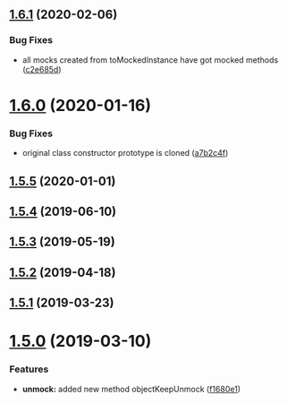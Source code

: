 <a name="1.6.1"></a>
## [1.6.1](https://github.com/mjancarik/to-mock/compare/1.6.0...1.6.1) (2020-02-06)


### Bug Fixes

* all mocks created from toMockedInstance have got mocked methods ([c2e685d](https://github.com/mjancarik/to-mock/commit/c2e685d))



<a name="1.6.0"></a>
# [1.6.0](https://github.com/mjancarik/to-mock/compare/1.5.5...1.6.0) (2020-01-16)


### Bug Fixes

* original class constructor prototype is cloned ([a7b2c4f](https://github.com/mjancarik/to-mock/commit/a7b2c4f))



<a name="1.5.5"></a>
## [1.5.5](https://github.com/mjancarik/to-mock/compare/1.5.4...1.5.5) (2020-01-01)



<a name="1.5.4"></a>
## [1.5.4](https://github.com/mjancarik/to-mock/compare/1.5.3...1.5.4) (2019-06-10)



<a name="1.5.3"></a>
## [1.5.3](https://github.com/mjancarik/to-mock/compare/1.5.2...1.5.3) (2019-05-19)



<a name="1.5.2"></a>
## [1.5.2](https://github.com/mjancarik/to-mock/compare/1.5.1...1.5.2) (2019-04-18)



<a name="1.5.1"></a>
## [1.5.1](https://github.com/mjancarik/to-mock/compare/1.5.0...1.5.1) (2019-03-23)



<a name="1.5.0"></a>
# [1.5.0](https://github.com/mjancarik/to-mock/compare/1.4.1...1.5.0) (2019-03-10)


### Features

* **unmock:** added new method objectKeepUnmock ([f1680e1](https://github.com/mjancarik/to-mock/commit/f1680e1))



